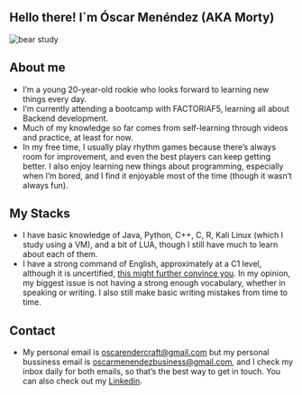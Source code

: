 ## Hello there! I`m Óscar Menéndez (AKA Morty)

![bear study](https://github.com/user-attachments/assets/1acca293-b2d1-4d3f-a328-e608220f94d2)

##  About me

*  I’m a young 20-year-old rookie who looks forward to learning new things every day.
*  I’m currently attending a bootcamp with FACTORIAF5, learning all about Backend development.
*  Much of my knowledge so far comes from self-learning through videos and practice, at least for now.
*  In my free time, I usually play rhythm games because there’s always room for improvement, and even the best players can keep getting better. I also enjoy learning new things about programming, especially when I’m bored, and I find it enjoyable most of the time (though it wasn’t always fun).

## My Stacks

*  I have basic knowledge of Java, Python, C++, C, R, Kali Linux (which I study using a VM), and a bit of LUA, though I still have much to learn about each of them.
*  I have a strong command of English, approximately at a C1 level, although it is uncertified, [this might further convince you](https://cert.efset.org/en/5Ss2Uj). In my opinion, my biggest issue is not having a strong enough vocabulary, whether in speaking or writing. I also still make basic writing mistakes from time to time.

## Contact

*  My personal email is oscarendercraft@gmail.com but my personal bussiness email is oscarmenendezbusiness@gmail.com, and I check my inbox daily for both emails, so that’s the best way to get in touch. You can also check out my [Linkedin](https://www.linkedin.com/in/%C3%B3scar-men%C3%A9ndez-barrio-b3753a32b/).
